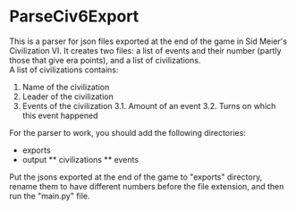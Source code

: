 # ParseCiv6Export
This is a parser for json files exported at the end of the game in Sid Meier's Civilization VI. It creates two files: a list of events and their number (partly those that give era points), and a list of civilizations.<br />
A list of civilizations contains:
1. Name of the civilization
2. Leader of the civilization
3. Events of the civilization
3.1. Amount of an event
3.2. Turns on which this event happened

For the parser to work, you should add the following directories:
* exports
* output
** civilizations
** events

Put the jsons exported at the end of the game to "exports" directory, rename them to have different numbers before the file extension, and then run the "main.py" file.
